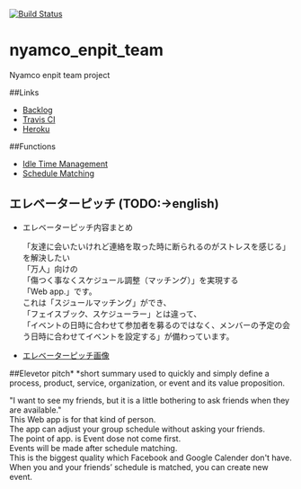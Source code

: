 [![Build Status](https://travis-ci.org/aiit2016/nyamco_enpit_team.svg?branch=master)](https://travis-ci.org/aiit2016/nyamco_enpit_team)

# nyamco_enpit_team
Nyamco enpit team project

##Links
- [Backlog](https://trello.com/b/8wf5MqEp/aiit-enpit-2016-nyamco)
- [Travis CI](https://travis-ci.org/aiit2016/nyamco_enpit_team)
- [Heroku](https://murmuring-citadel-48994.herokuapp.com/)

##Functions
- [Idle Time Management](https://murmuring-citadel-48994.herokuapp.com/idle_times)
- [Schedule Matching](https://murmuring-citadel-48994.herokuapp.com/schedule_matching)

## エレベーターピッチ (TODO:->english)
- エレベーターピッチ内容まとめ 　　

  「友達に会いたいけれど連絡を取った時に断られるのがストレスを感じる」を解決したい  
  「万人」向けの  
  「傷つく事なくスケジュール調整（マッチング）」を実現する  
  「Web app.」です。  
  これは「スジュールマッチング」ができ、  
  「フェイスブック、スケジューラー」とは違って、  
  「イベントの日時に合わせて参加者を募るのではなく、メンバーの予定の会う日時に合わせてイベントを設定する」が備わっています。  

- [エレベーターピッチ画像](./wireframe/20160929_images/DSC_0370.JPG)

##Elevetor pitch*
 *short summary used to quickly and simply define a process, product, service, organization, or event and its value proposition.
 
"I want to see my friends, but it is a little bothering to ask friends when they are available."  
This Web app is for that kind of person.  
The app can adjust your group schedule without asking your friends.  
The point of app. is Event dose not come first.  
Events will be made after schedule matching.  
This is the biggest quality which Facebook and Google Calender don't have.  
When you and your friends’ schedule is matched, you can create new event.  
